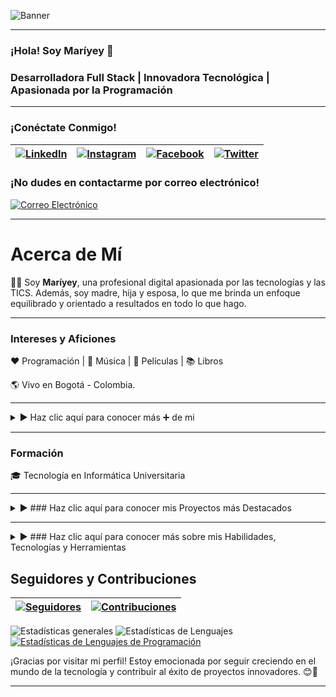 <!-- Banner para GitHub - Maríyey, Desarrolladora Full Stack -->

![Banner](https://github.com/Mariayey12/Mariayey12/assets/92681721/fc807aca-7cae-4990-aea0-adb30232dfa8)

---

### ¡Hola!  Soy Maríyey 👋

### Desarrolladora Full Stack | Innovadora Tecnológica | Apasionada por la Programación
_________________________________________________________________________________________________________________________________________________________________________________________

### ¡Conéctate Conmigo!

| [![LinkedIn](https://img.shields.io/badge/LinkedIn-Profile-blue?style=for-the-badge&logo=linkedin)](https://www.linkedin.com/in/mariayennifermartinezcordero709654268) | [![Instagram](https://img.shields.io/badge/Instagram-Follow%20Me-orange?style=for-the-badge&logo=instagram)](https://www.instagram.com/tu_usuario_de_instagram) | [![Facebook](https://img.shields.io/badge/Facebook-Add%20Me-blue?style=for-the-badge&logo=facebook)](https://www.facebook.com/tu_usuario_de_facebook) | [![Twitter](https://img.shields.io/badge/Twitter-Follow-blue?style=for-the-badge&logo=twitter)](https://twitter.com/tu_usuario_de_twitter) |
|-------------------------------------------------------------------------------------------------------------------------------------------------------------|----------------------------------------------------------------------------------------------------------------------------------------------------------|---------------------------------------------------------------------------------------------------------------------------------------------------------|------------------------------------------------------------------------------------------------------------------------------------------------------|

### ¡No dudes en contactarme por correo electrónico! 

[![Correo Electrónico](https://img.shields.io/badge/Email-Contact%20Me-brightgreen?style=for-the-badge&logo=gmail)](mmariayennifer.25@gmail.com)

_________________________________________________________________________________________________________________________________________________________________________________________

#  Acerca de Mí

👩‍💼 Soy **Maríyey**, una profesional digital apasionada por las tecnologías y las TICS. Además, soy madre, hija y esposa, lo que me brinda un enfoque equilibrado y orientado a resultados en todo lo que hago.

---

### Intereses y Aficiones

❤️ Programación | 🖤 Música | 💙 Películas | 📚 Libros

🌎 Vivo en Bogotá - Colombia.

---
<details>
<summary>▶️ Haz clic aquí para conocer más ➕ de mi </summary>
  
### Actualmente realicé un...

🌱 **Bootcamp en Academia Makaia como Desarrollador Backend**
   - Java, MySQL
   - Programación POO y Funcional
   - Arquitectura de diseño MVC y patrones de diseño
   - Estructuras de Datos, Java Stream API
   - Comunicación de Microservicios
   - Spring Boot, Spring Data
   - Spring Security: Autenticación, Autorización, JWT

💬 **Pregúntame Acerca de:**
   - [Áreas de especialización o temas en los que me siento cómodo respondiendo preguntas]

👨‍💻 **Todos Mis Proyectos:** 
   - Proyectos [aquí](https://github.com/Mariayey12?tab=repositories)

📝 **Escribo Regularmente Artículos Sobre:**
   - [Temas sobre los que escribes regularmente]

📄 **Conoce Mis Experiencias:**
   - [Canva - Ver Experiencias](https://www.canva.com/design/DAF0qmTAaz4/4mwvv9dWiCQHXAhAC1QKEg/edit?utm_content=DAF0qmTAaz4&utm_campaign=designshare&utm_medium=link2&utm_source=sharebutton)

   Puedes hacer clic en las flechas para expandir/cerrar la información.

</details>

_________________________________________________________________________________________________________________________________________________________________________________________


### Formación

🎓 Tecnología en Informática Universitaria

---
<details>
<summary>▶️ ### Haz clic aquí para conocer  mis Proyectos más Destacados </summary>

1. **Proyecto de Grado - Evaluacion360 para el Desempeño Laboral**
   - Descripción: Proyecto de grado enfocado en la evaluación del desempeño laboral.
   - Repositorio: [Evaluacion360 en GitLab](https://gitlab.com/mmariayennifer.25/Evaluacion360)

2. **Academia Geek - Makaia, Bootcamp Desarrollo Frontend - Realmod**
   - Descripción: Proyecto final del Bootcamp de Desarrollo Frontend en Academia Geek - Makaia.
   - Repositorio: [Realmod-proy-final en GitHub](https://github.com/Mariayey12/Realmod-proy-final)
   - Despliegue:https://mariayey12.github.io

3. **Freelance Bootcamp Desarrollo Backend - Sistema de Reserva de Vuelos FlyLite ✈️**
   - Descripción: Desarrollo backend para un sistema de reserva de vuelos llamado FlyLite.
   - Repositorio: [ReservaVuelos en GitHub](https://github.com/nickskyline/ReservaVuelos.git)
4.**Backen Proyecto para empresa Readmerica contribui del lado del Back para la participacion del Hackathon a la empresa RedAmeri el cual no permitio como grupo Obtener un 1 Lugar
 - Diapositivas de Presentación :https://www.canva.com/design/DAF1VzGpCK4/tv2UU_UoIy8hej-D29E7XQ/edit?utm_content=DAF1VzGpCK4&utm_campaign=designshare&utm_medium=link2&utm_source=sharebutton
 - Repositorio:https://github.com/daesvi/Back-RedEAmerica/tree/maria
 - Despliegue de Pagina:https://red-e-america.vercel.app/


</details>

---
<details>
<summary>▶️ ### Haz clic aquí para conocer más sobre mis  Habilidades, Tecnologías y Herramientas </summary>
  
  # Desarrollador Frontend
  
### Lenguajes
  
Programación Orientada a Eventos, Orientada a Objetos y Funcional

| HTML5 | CSS3 | Bootstrap | Sass | JavaScript | React | Redux | Vue.js | PHP |
|-------|------|-----------|------|------------|------|-------|-------|-----|
| [![HTML5](https://img.shields.io/badge/HTML5-E34F26?style=for-the-badge)](https://www.w3.org/TR/html52/) | [![CSS3](https://img.shields.io/badge/CSS3-1572B6?style=for-the-badge&logo=css3&logoColor=white)](https://www.w3schools.com/css/) | [![Bootstrap](https://img.shields.io/badge/Bootstrap-5C2D91?style=for-the-badge&logo=bootstrap&logoColor=white)](https://getbootstrap.com) | [![Sass](https://img.shields.io/badge/Sass-CC6699?style=for-the-badge&logo=sass&logoColor=white)](https://sass-lang.com) | [![JavaScript](https://img.shields.io/badge/JavaScript-F7DF1E?style=for-the-badge&logo=javascript&logoColor=black)](https://developer.mozilla.org/en-US/docs/Web/JavaScript) | [![React](https://img.shields.io/badge/React-61DAFB?style=for-the-badge&logo=react&logoColor=black)](https://reactjs.org/) | [![Redux](https://img.shields.io/badge/Redux-764ABC?style=for-the-badge)](https://redux.js.org/) | [![Vue.js](https://img.shields.io/badge/Vue.js-4FC08D?style=for-the-badge&logo=vue.js&logoColor=white)](https://vuejs.org/) | [![PHP](https://img.shields.io/badge/PHP-777BB4?style=for-the-badge&logo=php&logoColor=white)](https://www.php.net)|

### Lenguajes Transpiladores de JavaScript
| Webpack | Babel |
|---------|-------|
| [![Webpack](https://img.shields.io/badge/Webpack-8DD6F9?style=for-the-badge&logo=webpack&logoColor=black)](https://webpack.js.org) | [![Babel](https://img.shields.io/badge/Babel-F9DC3E?style=for-the-badge&logo=babel&logoColor=black)](https://babeljs.io/)

# Desarrollador Backend

### Lenguajes
| C | Java | Node.js |
|---|------|---------|
| [![C](https://img.shields.io/badge/C-00599C?style=for-the-badge&logo=&logoColor=white)](https://www.cprogramming.com/) | [![Java](https://img.shields.io/badge/Java-007396?style=for-the-badge&logo=java&logoColor=white)](https://www.java.com) | [![Node.js](https://img.shields.io/badge/Node.js-339933?style=for-the-badge&logo=node.js&logoColor=white)](https://nodejs.org)

### Frameworks
| Spring |
|--------|
| [![Spring](https://img.shields.io/badge/Spring-6DB33F?style=for-the-badge&logo=spring&logoColor=white)](https://spring.io/)


### Tecnologías y Conceptos

| REST API | Microservicios | Spring Security | JWT |
|----------|----------------|------------------|-----|
| [![REST API](https://img.shields.io/badge/REST%20API-555555?style=for-the-badge&logo=api&logoColor=white)](#) | [![Microservicios](https://img.shields.io/badge/Microservicios-00BFFF?style=for-the-badge&logo=microservices&logoColor=white)](#) | [![Spring Security](https://img.shields.io/badge/Spring%20Security-43A047?style=for-the-badge&logo=spring&logoColor=white)](#) | [![JWT](https://img.shields.io/badge/JWT-000000?style=for-the-badge&logo=jwt&logoColor=white)](#) |


### Bases de Datos
| MongoDB | MySQL |
|---------|-------|
| [![MongoDB](https://img.shields.io/badge/MongoDB-47A248?style=for-the-badge&logo=mongodb&logoColor=white)](https://www.mongodb.com/) | [![MySQL](https://img.shields.io/badge/MySQL-4479A1?style=for-the-badge&logo=mysql&logoColor=white)](https://www.mysql.com/)

### Backend as a Service (BaaS)
| Firebase | Heroku |
|----------|--------|
| [![Firebase](https://img.shields.io/badge/Firebase-FFCA28?style=for-the-badge&logo=firebase&logoColor=black)](https://firebase.google.com/) | [![Heroku](https://img.shields.io/badge/Heroku-430098?style=for-the-badge&logo=heroku&logoColor=white)](https://heroku.com)

### Testing
| Postman | Jest | JUnit |
|---------|------|-------|
| [![Postman](https://img.shields.io/badge/Postman-FF6C37?style=for-the-badge&logo=postman&logoColor=white)](https://postman.com) | [![Jest](https://www.vectorlogo.zone/logos/jestjsio/jestjsio-icon.svg)](https://jestjs.io) | [![JUnit](https://img.shields.io/badge/JUnit-25A162?style=for-the-badge&logo=junit&logoColor=white)](https://junit.org/junit5/)

# Herramientas y Métodos

### Software
| Figma | Git | Illustrator | Linux | Vercel |
|-------|-----|-------------|-------|--------|
| [![Figma](https://img.shields.io/badge/Figma-F24E1E?style=for-the-badge&logo=figma&logoColor=white)](https://www.figma.com/) | [![Git](https://img.shields.io/badge/Git-F05032?style=for-the-badge&logo=git&logoColor=white)](https://git-scm.com/) | [![Illustrator](https://img.shields.io/badge/Illustrator-FF9A00?style=for-the-badge&logo=adobe-illustrator&logoColor=black)](https://www.adobe.com/in/products/illustrator.html) | [![Linux](https://img.shields.io/badge/Linux-FCC624?style=for-the-badge&logo=linux&logoColor=black)](https://www.linux.org/) | [![Vercel](https://img.shields.io/badge/Vercel-000000?style=for-the-badge&logo=vercel&logoColor=white)](https://vercel.com/)


### Métodos

| Metodologías Ágiles | Design Thinking | Diagrama UML | Patrón Arquitectónico MVC |
|----------------------|------------------|--------------|---------------------------|
| [![Metodologías Ágiles](https://img.shields.io/badge/Metodologías%20Ágiles-009688?style=for-the-badge&logo=agile&logoColor=white)](#) | [![Design Thinking](https://img.shields.io/badge/Design%20Thinking-FF4081?style=for-the-badge&logo=designthinking&logoColor=white)](#) | [![Diagrama UML](https://img.shields.io/badge/Diagrama%20UML-536DFE?style=for-the-badge&logo=uml&logoColor=white)](#) | [![Patrón Arquitectónico MVC](https://img.shields.io/badge/Patrón%20Arquitectónico%20MVC-3F51B5?style=for-the-badge&logo=mvc&logoColor=white)](#) |

---
</details>


## Seguidores y Contribuciones

| [![Seguidores](https://img.shields.io/github/followers/Mariayey12?label=Seguidores&style=social)](https://github.com/Mariayey12) | [![Contribuciones](https://img.shields.io/github/commit-activity/m/Mariayey12/Mariayey12?label=Contribuciones)](https://github.com/Mariayey12/Mariayey12) |
|----------------------------------------------------------------------------------------------------------------------------|------------------------------------------------------------------------------------------------------------------------------|

![Estadísticas generales](https://github-readme-stats.vercel.app/api?username=Mariayey12&show_icons=true&theme=radical)  ![Estadísticas de Lenguajes](https://github-readme-stats.vercel.app/api/top-langs/?username=Mariayey12&layout=compact&hide=html) [![Estadísticas de Lenguajes de Programación](https://tokei.rs/b1/github/Mariayey12/Mariayey12)](https://tokei.rs/b1/github/Mariayey12/Mariayey12) 

¡Gracias por visitar mi perfil! Estoy emocionada por seguir creciendo en el mundo de la tecnología y contribuir al éxito de proyectos innovadores. 😊🚀

---



